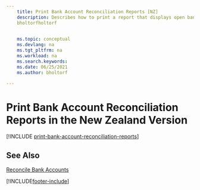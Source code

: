 ```yaml
---
    title: Print Bank Account Reconciliation Reports [NZ]
    description: Describes how to print a report that displays open bank ledger entries as unpresented checks or unrecorded deposits in the New Zealand version.
    bholtorfholtorf

    
    ms.topic: conceptual
    ms.devlang: na
    ms.tgt_pltfrm: na
    ms.workload: na
    ms.search.keywords:
    ms.date: 06/25/2021
    ms.author: bholtorf

---
```

# Print Bank Account Reconciliation Reports in the New Zealand Version

[!INCLUDE [print-bank-account-reconciliation-reports](../includes/AUNZ/print-bank-account-reconciliation-reports.md)]

## See Also

[Reconcile Bank Accounts](../../bank-how-reconcile-bank-accounts-separately.md)


[!INCLUDE[footer-include](../../includes/footer-banner.md)]
